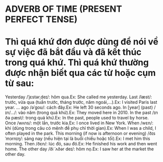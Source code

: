 # ADVERB OF TIME (PRESENT PERFECT TENSE)

# Thì quá khứ đơn được dùng để nói về sự việc đã bắt đầu và đã kết thúc trong quá khứ. Thì quá khứ thường được nhận biết qua các từ hoặc cụm từ sau:

Yesterday /ˈjɛstərˌdeɪ/: hôm qua.Ex: She called me yesterday.
Last /læst/: trước, vừa qua (tuần trước, tháng trước, năm ngoái,...).Ex: I visited Paris last year.
... ago /əˈɡoʊ/: cách đây.Ex: He left 30 seconds ago.
In [year] (past) /ɪn/.../: vào năm (trong quá khứ).Ex: They moved here in 2010.
In the past /ɪn ðə pæst/: trong quá khứ.Ex: In the past, people used to travel by horse.
Once /wʌns/: một lần, trước kia.Ex: I once lived in New York.
When /wɛn/: khi (dùng trong câu có mệnh đề phụ chỉ thời gian).Ex: When I was a child, I often played in the park.
This morning (if now is afternoon or evening) /ðɪs ˈmɔrnɪŋ/: sáng nay (nếu hiện tại là buổi chiều hoặc tối).Ex: I met him this morning.
Then /ðɛn/: lúc đó, sau đó.Ex: He finished his work and then went home.
The other day /ði ˈʌðər deɪ/: hôm nọ.Ex: I saw her at the market the other day.
            
